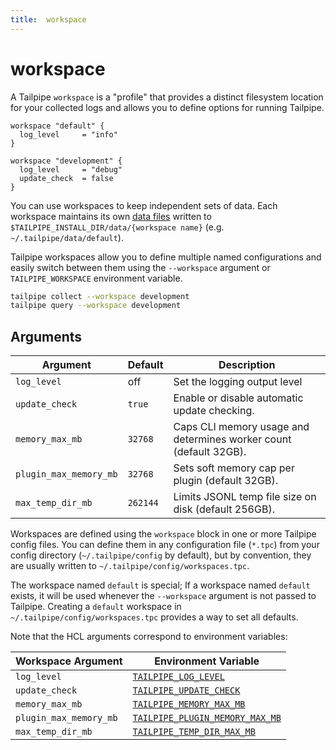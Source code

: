 ```yaml
---
title:  workspace
---
```

# workspace 

A Tailpipe `workspace` is a "profile" that provides a distinct filesystem location for your collected logs and allows you to define options for running Tailpipe.  

```hcl
workspace "default" {
  log_level     = "info"
}

workspace "development" {
  log_level     = "debug"
  update_check  = false
}
```

You can use workspaces to keep independent sets of data. Each workspace maintains its own [data files](/docs/collect/configure#hive-partitioning) written to `$TAILPIPE_INSTALL_DIR/data/{workspace name}` (e.g. `~/.tailpipe/data/default`).

Tailpipe workspaces allow you to define multiple named configurations and easily switch between them using the `--workspace` argument or `TAILPIPE_WORKSPACE` environment variable. 

```bash
tailpipe collect --workspace development
tailpipe query --workspace development
```

## Arguments

| Argument            |    Default  | Description
|---------------------|-------------|-----------------------------------------
| `log_level`         | off         | Set the logging output level
| `update_check`      | `true`      | Enable or disable automatic update checking.
| `memory_max_mb`     | `32768`     | Caps CLI memory usage and determines worker count (default 32GB).
| `plugin_max_memory_mb` | `32768`  | Sets soft memory cap per plugin (default 32GB).
| `max_temp_dir_mb`   | `262144`    | Limits JSONL temp file size on disk (default 256GB).


Workspaces are defined using the `workspace` block in one or more Tailpipe config files.  You can define them in any configuration file (`*.tpc`) from your config directory (`~/.tailpipe/config` by default), but by convention, they are usually written to `~/.tailpipe/config/workspaces.tpc`.

The workspace named `default` is special; If a workspace named `default` exists, it will be used whenever the `--workspace` argument is not passed to Tailpipe.  Creating a `default` workspace in `~/.tailpipe/config/workspaces.tpc` provides a way to set all defaults.

Note that the HCL arguments correspond to environment variables:

| Workspace Argument | Environment Variable             
|--------------------|-------------------------
| `log_level`        | [`TAILPIPE_LOG_LEVEL`](/docs/reference/env-vars/tailpipe_log_level)
| `update_check`     | [`TAILPIPE_UPDATE_CHECK`](/docs/reference/env-vars/tailpipe_update_check)
| `memory_max_mb`    | [`TAILPIPE_MEMORY_MAX_MB`](/docs/reference/env-vars/tailpipe_memory_max_mb)
| `plugin_max_memory_mb` | [`TAILPIPE_PLUGIN_MEMORY_MAX_MB`](/docs/reference/env-vars/tailpipe_plugin_memory_max_mb)
| `max_temp_dir_mb`  | [`TAILPIPE_TEMP_DIR_MAX_MB`](/docs/reference/env-vars/tailpipe_temp_dir_max_mb)
